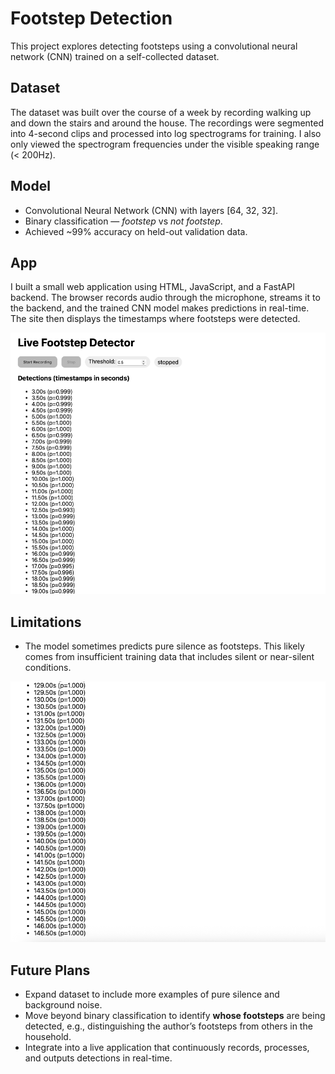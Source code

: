 # Footstep Detection

This project explores detecting footsteps using a convolutional neural network (CNN) trained on a self-collected dataset.

## Dataset

The dataset was built over the course of a week by recording walking up and down the stairs and around the house. The recordings were segmented into 4-second clips and processed into log spectrograms for training. I also only viewed the spectrogram frequencies under the visible speaking range (< 200Hz).

## Model

- Convolutional Neural Network (CNN) with layers [64, 32, 32].
- Binary classification — _footstep_ vs _not footstep_.
- Achieved ~99% accuracy on held-out validation data.

## App

I built a small web application using HTML, JavaScript, and a FastAPI backend. The browser records audio through the microphone, streams it to the backend, and the trained CNN model makes predictions in real-time. The site then displays the timestamps where footsteps were detected.

![Web App](assets/web_app.png)

## Limitations

- The model sometimes predicts pure silence as footsteps. This likely comes from insufficient training data that includes silent or near-silent conditions.

![Pure Silence](assets/pure_silence.png)

## Future Plans

- Expand dataset to include more examples of pure silence and background noise.
- Move beyond binary classification to identify **whose footsteps** are being detected, e.g., distinguishing the author’s footsteps from others in the household.
- Integrate into a live application that continuously records, processes, and outputs detections in real-time.
